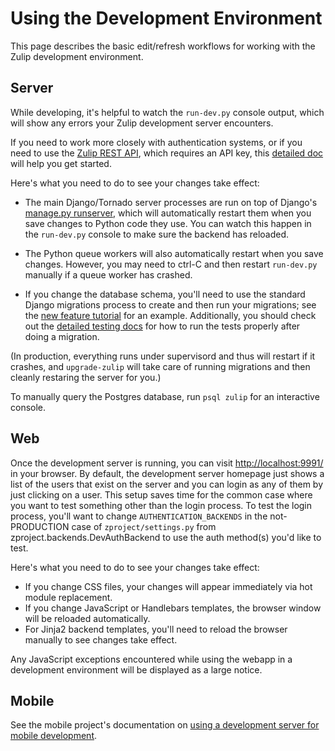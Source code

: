 Using the Development Environment
=================================

This page describes the basic edit/refresh workflows for working with
the Zulip development environment.

## Server

While developing, it's helpful to watch the `run-dev.py` console
output, which will show any errors your Zulip development server
encounters.

If you need to work more closely with authentication systems, or if you need
to use the [Zulip REST API][rest-api], which requires an API key, this [detailed doc][authentication-dev-server]
will help you get started.

Here's what you need to do to see your changes take effect:

* The main Django/Tornado server processes are run on top of Django's
[manage.py runserver][django-runserver], which will automatically
restart them when you save changes to Python code they use.  You can
watch this happen in the `run-dev.py` console to make sure the backend
has reloaded.

* The Python queue workers will also automatically restart when you
save changes.  However, you may need to ctrl-C and then restart
`run-dev.py` manually if a queue worker has crashed.

* If you change the database schema, you'll need to use the standard
Django migrations process to create and then run your migrations; see
the [new feature tutorial][new-feature-tutorial] for an example.
Additionally, you should check out the [detailed testing
docs][testing-docs] for how to run the tests properly after doing a
migration.

(In production, everything runs under supervisord and thus will
restart if it crashes, and `upgrade-zulip` will take care of running
migrations and then cleanly restaring the server for you.)

To manually query the Postgres database, run `psql zulip` for an
interactive console.

## Web

Once the development server is running, you can visit
<http://localhost:9991/> in your browser.  By default, the development
server homepage just shows a list of the users that exist on the
server and you can login as any of them by just clicking on a user.
This setup saves time for the common case where you want to test
something other than the login process. To test the login process,
you'll want to change `AUTHENTICATION_BACKENDS` in the not-PRODUCTION
case of `zproject/settings.py` from zproject.backends.DevAuthBackend
to use the auth method(s) you'd like to test.

Here's what you need to do to see your changes take effect:

* If you change CSS files, your changes will appear immediately via hot module
replacement.
* If you change JavaScript or Handlebars templates, the browser
window will be reloaded automatically.
* For Jinja2 backend templates, you'll need to reload the browser manually
to see changes take effect.

Any JavaScript exceptions encountered while using the webapp in a
development environment will be displayed as a large notice.

## Mobile

See the mobile project's documentation on [using a development server
for mobile development][mobile-dev-server].

[rest-api]: https://zulipchat.com/api/rest
[authentication-dev-server]: ./authentication.md
[django-runserver]: https://docs.djangoproject.com/en/1.8/ref/django-admin/#runserver-port-or-address-port
[new-feature-tutorial]: ../tutorials/new-feature-tutorial.md
[testing-docs]: ../testing/testing.md
[mobile-dev-server]: https://github.com/zulip/zulip-mobile/blob/master/docs/howto/dev-server.md#using-a-dev-version-of-the-server
